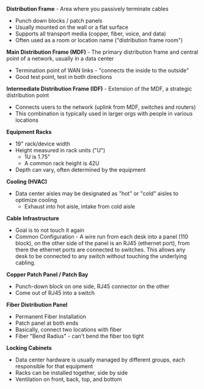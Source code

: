 **Distribution Frame** - Area where you passively terminate cables
- Punch down blocks / patch panels
- Usually mounted on the wall or a flat surface
- Supports all transport media (copper, fiber, voice, and data)
- Often used as a room or location name ("distribution frame room")

**Main Distribution Frame (MDF)** - The primary distribution frame and central point of a network, usually in a data center
- Termination point of WAN links - "connects the inside to the outside"
- Good test point, test in both directions

**Intermediate Distribution Frame (IDF)** - Extension of the MDF, a strategic distribution point
- Connects users to the network (uplink from MDF, switches and routers)
- This combination is typically used in larger orgs with people in various locations

**Equipment Racks**
- 19" rack/device width
- Height measured in rack units ("U")
	- 1U is 1.75"
	- A common rack height is 42U
- Depth can vary, often determined by the equipment

**Cooling (HVAC)**
- Data center aisles may be designated as "hot" or "cold" aisles to optimize cooling
	- Exhaust into hot aisle, intake from cold aisle

**Cable Infrastructure**
- Goal is to not touch it again
- Common Configuration - A wire run from each desk into a panel (110 block), on the other side of the panel is an RJ45 (ethernet port), from there the ethernet ports are connected to switches. This allows any desk to be connected to any switch without touching the underlying cabling.

**Copper Patch Panel / Patch Bay**
- Punch-down block on one side, RJ45 connector on the other
- Come out of RJ45 into a switch

**Fiber Distribution Panel**
- Permanent Fiber Installation
- Patch panel at both ends
- Basically, connect two locations with fiber
- Fiber "Bend Radius" - can't bend the fiber too tight

**Locking Cabinets**
- Data center hardware is usually managed by different groups, each responsible for that equipment
- Racks can be installed together, side by side
- Ventilation on front, back, top, and bottom